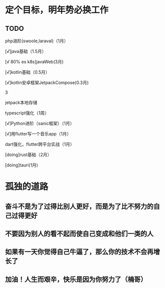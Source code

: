 <h1>定个目标，明年势必换工作</h1>

<h2>TODO</h2>  
<p>php进阶(swoole,laraval)（1月）</p>
<p>[√]java基础（1.5月）</p>
<p>[√ 80% es k8s]javaWeb(3月)</p>
<p>[√]kotlin基础（0.5月）</p>
<p>[√]kotlin安卓框架JetpackCompose(0.3月)</p>3
<p>jetpack本地存储</p>
<p>typescript强化（1周）</p>
<p>[√]Python进阶（sanic框架）（1月）</p>
<p>[√]用flutter写一个音乐app（1月）</p>
<p>dart强化，flutter跨平台实战（1月）</p>
<p>[doing]rust基础（2月）</p>
<p>[doing]tauri(1月)</p>

# 孤独的道路

## 奋斗不是为了过得比别人更好，而是为了比不努力的自己过得更好

## 不要因为别人的看不起而使自己变成和他们一类的人

## 如果有一天你觉得自己牛逼了，那么你的技术不会再增长了

## 加油！人生而艰辛，快乐是因为你努力了（楠哥）